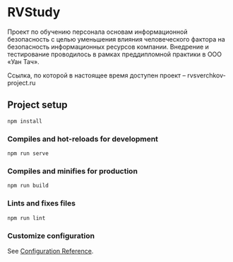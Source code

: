 # RVStudy
Проект по обучению персонала основам информационной безопасность с целью уменьшения влияния человеческого фактора на безопасность информационных ресурсов компании. Внедрение и тестирование проводилось в рамках преддипломной практики в ООО «Уан Тач».

Ссылка, по которой в настоящее время доступен проект – rvsverchkov-project.ru
## Project setup
```
npm install
```

### Compiles and hot-reloads for development
```
npm run serve
```

### Compiles and minifies for production
```
npm run build
```

### Lints and fixes files
```
npm run lint
```

### Customize configuration
See [Configuration Reference](https://cli.vuejs.org/config/).
